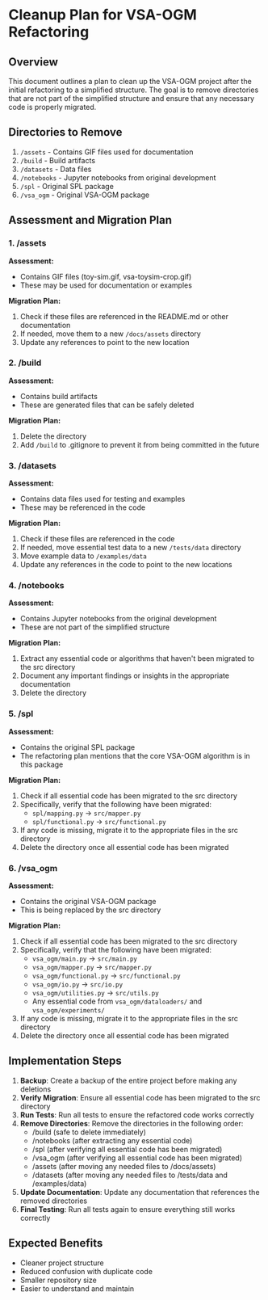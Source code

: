 # Cleanup Plan for VSA-OGM Refactoring

## Overview

This document outlines a plan to clean up the VSA-OGM project after the initial refactoring to a simplified structure. The goal is to remove directories that are not part of the simplified structure and ensure that any necessary code is properly migrated.

## Directories to Remove

1. `/assets` - Contains GIF files used for documentation
2. `/build` - Build artifacts
3. `/datasets` - Data files
4. `/notebooks` - Jupyter notebooks from original development
5. `/spl` - Original SPL package
6. `/vsa_ogm` - Original VSA-OGM package

## Assessment and Migration Plan

### 1. /assets

**Assessment:**
- Contains GIF files (toy-sim.gif, vsa-toysim-crop.gif)
- These may be used for documentation or examples

**Migration Plan:**
1. Check if these files are referenced in the README.md or other documentation
2. If needed, move them to a new `/docs/assets` directory
3. Update any references to point to the new location

### 2. /build

**Assessment:**
- Contains build artifacts
- These are generated files that can be safely deleted

**Migration Plan:**
1. Delete the directory
2. Add `/build` to .gitignore to prevent it from being committed in the future

### 3. /datasets

**Assessment:**
- Contains data files used for testing and examples
- These may be referenced in the code

**Migration Plan:**
1. Check if these files are referenced in the code
2. If needed, move essential test data to a new `/tests/data` directory
3. Move example data to `/examples/data`
4. Update any references in the code to point to the new locations

### 4. /notebooks

**Assessment:**
- Contains Jupyter notebooks from the original development
- These are not part of the simplified structure

**Migration Plan:**
1. Extract any essential code or algorithms that haven't been migrated to the src directory
2. Document any important findings or insights in the appropriate documentation
3. Delete the directory

### 5. /spl

**Assessment:**
- Contains the original SPL package
- The refactoring plan mentions that the core VSA-OGM algorithm is in this package

**Migration Plan:**
1. Check if all essential code has been migrated to the src directory
2. Specifically, verify that the following have been migrated:
   - `spl/mapping.py` -> `src/mapper.py`
   - `spl/functional.py` -> `src/functional.py`
3. If any code is missing, migrate it to the appropriate files in the src directory
4. Delete the directory once all essential code has been migrated

### 6. /vsa_ogm

**Assessment:**
- Contains the original VSA-OGM package
- This is being replaced by the src directory

**Migration Plan:**
1. Check if all essential code has been migrated to the src directory
2. Specifically, verify that the following have been migrated:
   - `vsa_ogm/main.py` -> `src/main.py`
   - `vsa_ogm/mapper.py` -> `src/mapper.py`
   - `vsa_ogm/functional.py` -> `src/functional.py`
   - `vsa_ogm/io.py` -> `src/io.py`
   - `vsa_ogm/utilities.py` -> `src/utils.py`
   - Any essential code from `vsa_ogm/dataloaders/` and `vsa_ogm/experiments/`
3. If any code is missing, migrate it to the appropriate files in the src directory
4. Delete the directory once all essential code has been migrated

## Implementation Steps

1. **Backup**: Create a backup of the entire project before making any deletions
2. **Verify Migration**: Ensure all essential code has been migrated to the src directory
3. **Run Tests**: Run all tests to ensure the refactored code works correctly
4. **Remove Directories**: Remove the directories in the following order:
   - /build (safe to delete immediately)
   - /notebooks (after extracting any essential code)
   - /spl (after verifying all essential code has been migrated)
   - /vsa_ogm (after verifying all essential code has been migrated)
   - /assets (after moving any needed files to /docs/assets)
   - /datasets (after moving any needed files to /tests/data and /examples/data)
5. **Update Documentation**: Update any documentation that references the removed directories
6. **Final Testing**: Run all tests again to ensure everything still works correctly

## Expected Benefits

- Cleaner project structure
- Reduced confusion with duplicate code
- Smaller repository size
- Easier to understand and maintain
